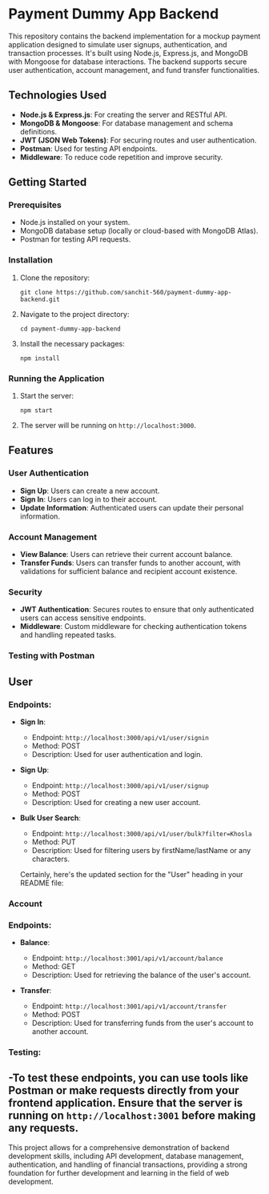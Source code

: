 # Payment Dummy App Backend

This repository contains the backend implementation for a mockup payment application designed to simulate user signups, authentication, and transaction processes. It's built using Node.js, Express.js, and MongoDB with Mongoose for database interactions. The backend supports secure user authentication, account management, and fund transfer functionalities.

## Technologies Used

- **Node.js & Express.js**: For creating the server and RESTful API.
- **MongoDB & Mongoose**: For database management and schema definitions.
- **JWT (JSON Web Tokens)**: For securing routes and user authentication.
- **Postman**: Used for testing API endpoints.
- **Middleware**: To reduce code repetition and improve security.

## Getting Started

### Prerequisites

- Node.js installed on your system.
- MongoDB database setup (locally or cloud-based with MongoDB Atlas).
- Postman for testing API requests.

### Installation

1. Clone the repository:
   ```
   git clone https://github.com/sanchit-560/payment-dummy-app-backend.git
   ```
2. Navigate to the project directory:
   ```
   cd payment-dummy-app-backend
   ```
3. Install the necessary packages:
   ```
   npm install
   ```

### Running the Application

1. Start the server:
   ```
   npm start
   ```
2. The server will be running on `http://localhost:3000`.

## Features

### User Authentication

- **Sign Up**: Users can create a new account.
- **Sign In**: Users can log in to their account.
- **Update Information**: Authenticated users can update their personal information.

### Account Management

- **View Balance**: Users can retrieve their current account balance.
- **Transfer Funds**: Users can transfer funds to another account, with validations for sufficient balance and recipient account existence.

### Security

- **JWT Authentication**: Secures routes to ensure that only authenticated users can access sensitive endpoints.
- **Middleware**: Custom middleware for checking authentication tokens and handling repeated tasks.

### Testing with Postman


## User

### Endpoints:

- **Sign In**: 
  - Endpoint: `http://localhost:3000/api/v1/user/signin`
  - Method: POST
  - Description: Used for user authentication and login.
  
- **Sign Up**:
  - Endpoint: `http://localhost:3000/api/v1/user/signup`
  - Method: POST
  - Description: Used for creating a new user account.

- **Bulk User Search**:
  - Endpoint: `http://localhost:3000/api/v1/user/bulk?filter=Khosla`
  - Method: PUT
  - Description: Used for filtering users by firstName/lastName or any characters.
 
  Certainly, here's the updated section for the "User" heading in your README file:

### Account

### Endpoints:

- **Balance**:
  - Endpoint: `http://localhost:3001/api/v1/account/balance`
  - Method: GET
  - Description: Used for retrieving the balance of the user's account.

- **Transfer**:
  - Endpoint: `http://localhost:3001/api/v1/account/transfer`
  - Method: POST
  - Description: Used for transferring funds from the user's account to another account.

### Testing:
-To test these endpoints, you can use tools like Postman or make requests directly from your frontend application. Ensure that the server is running on `http://localhost:3001` before making any requests.
---

This project allows for a comprehensive demonstration of backend development skills, including API development, database management, authentication, and handling of financial transactions, providing a strong foundation for further development and learning in the field of web development.
